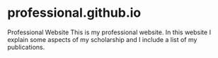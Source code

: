 # professional.github.io
Professional Website
This is my professional website. In this website I explain some aspects of my scholarship and I include a list of my publications.
